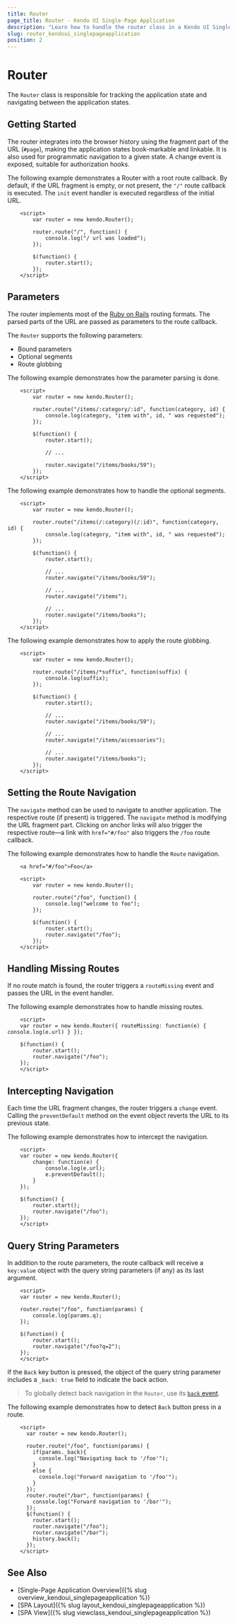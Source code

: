 ```yaml
---
title: Router
page_title: Router - Kendo UI Single-Page Application
description: "Learn how to handle the router class in a Kendo UI Single-Page Application."
slug: router_kendoui_singlepageapplication
position: 2
---
```


# Router

The `Router` class is responsible for tracking the application state and navigating between the application states.

## Getting Started 

The router integrates into the browser history using the fragment part of the URL (`#page`), making the application states book-markable and linkable. It is also used for programmatic navigation to a given state. A change event is exposed, suitable for authorization hooks.

The following example demonstrates a Router with a root route callback. By default, if the URL fragment is empty, or not present, the `"/"` route callback is executed. The `init` event handler is executed regardless of the initial URL.

```dojo
    <script>
        var router = new kendo.Router();

        router.route("/", function() {
            console.log("/ url was loaded");
        });

        $(function() {
            router.start();
        });
    </script>
```

## Parameters

The router implements most of the [Ruby on Rails](http://guides.rubyonrails.org/routing.html#non-resourceful-routes) routing formats. The parsed parts of the URL are passed as parameters to the route callback.

The `Router` supports the following parameters:

* Bound parameters
* Optional segments
* Route globbing

The following example demonstrates how the parameter parsing is done.

```dojo
    <script>
        var router = new kendo.Router();

        router.route("/items/:category/:id", function(category, id) {
            console.log(category, "item with", id, " was requested");
        });

        $(function() {
            router.start();

            // ...

            router.navigate("/items/books/59");
        });
    </script>
```

The following example demonstrates how to handle the optional segments.

```dojo
    <script>
        var router = new kendo.Router();

        router.route("/items(/:category)(/:id)", function(category, id) {
            console.log(category, "item with", id, " was requested");
        });

        $(function() {
            router.start();

            // ...
            router.navigate("/items/books/59");

            // ...
            router.navigate("/items");

            // ...
            router.navigate("/items/books");
        });
    </script>
```

The following example demonstrates how to apply the route globbing.

```dojo
    <script>
        var router = new kendo.Router();

        router.route("/items/*suffix", function(suffix) {
            console.log(suffix);
        });

        $(function() {
            router.start();

            // ...
            router.navigate("/items/books/59");

            // ...
            router.navigate("/items/accessories");

            // ...
            router.navigate("/items/books");
        });
    </script>
```

## Setting the Route Navigation

The `navigate` method can be used to navigate to another application. The respective route (if present) is triggered. The `navigate` method is modifying the URL fragment part. Clicking on anchor links will also trigger the respective route&mdash;a link with `href="#/foo"` also triggers the `/foo` route callback.

The following example demonstrates how to handle the `Route` navigation.

```dojo
    <a href="#/foo">Foo</a>

    <script>
        var router = new kendo.Router();

        router.route("/foo", function() {
            console.log("welcome to foo");
        });

        $(function() {
            router.start();
            router.navigate("/foo");
        });
    </script>
```

## Handling Missing Routes

If no route match is found, the router triggers a `routeMissing` event and passes the URL in the event handler.

The following example demonstrates how to handle missing routes.

```dojo
    <script>
    var router = new kendo.Router({ routeMissing: function(e) { console.log(e.url) } });

    $(function() {
        router.start();
        router.navigate("/foo");
    });
    </script>
```

## Intercepting Navigation

Each time the URL fragment changes, the router triggers a `change` event. Calling the `preventDefault` method on the event object reverts the URL to its previous state.

The following example demonstrates how to intercept the navigation.

```dojo
    <script>
    var router = new kendo.Router({
        change: function(e) {
            console.log(e.url);
            e.preventDefault();
        }
    });

    $(function() {
        router.start();
        router.navigate("/foo");
    });
    </script>
```

## Query String Parameters

In addition to the route parameters, the route callback will receive a `key:value` object with the query string parameters (if any) as its last argument.

```dojo
    <script>
    var router = new kendo.Router();

    router.route("/foo", function(params) {
        console.log(params.q);
    });

    $(function() {
        router.start();
        router.navigate("/foo?q=2");
    });
    </script>
```

If the `Back` key button is pressed, the object of the query string parameter includes a `_back: true` field to indicate the back action.

> To globally detect back navigation in the `Router`, use its [`back` event](/api/javascript/router/events/back).

The following example demonstrates how to detect `Back` button press in a route.

```dojo
    <script>
      var router = new kendo.Router();

      router.route("/foo", function(params) {
        if(params._back){
          console.log("Navigating back to '/foo'");
        }
        else {
          console.log("Forward navigation to '/foo'");
        }
      });
      router.route("/bar", function(params) {
        console.log("Forward navigation to '/bar'");
      });
      $(function() {
        router.start();
        router.navigate("/foo");
        router.navigate("/bar");
        history.back();
      });
    </script>
```

## See Also

* [Single-Page Application Overview]({% slug overview_kendoui_singlepageapplication %})
* [SPA Layout]({% slug layout_kendoui_singlepageapplication %})
* [SPA View]({% slug viewclass_kendoui_singlepageapplication %})
